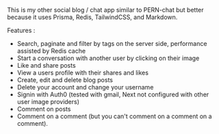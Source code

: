 This is my other social blog / chat app similar to PERN-chat but better because it uses Prisma, Redis, TailwindCSS, and Markdown.

Features :
 - Search, paginate and filter by tags on the server side, performance assisted by Redis cache
 - Start a conversation with another user by clicking on their image
 - Like and share posts
 - View a users profile with their shares and likes
 - Create, edit and delete blog posts
 - Delete your account and change your username
 - Signin with Auth0 (tested with gmail, Next not configured with other user image providers)
 - Comment on posts
 - Comment on a comment (but you can't comment on a comment on a comment).